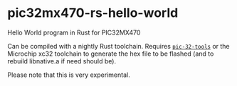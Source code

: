 # pic32mx470-rs-hello-world
Hello World program in Rust for PIC32MX470

Can be compiled with a nightly Rust toolchain. Requires [`pic-32-tools`] or the
Microchip xc32 toolchain to generate the hex file to be flashed (and to rebuild
libnative.a if need should be).

[`pic-32-tools`]: https://github.com/chipKIT32/chipKIT-compiler-builds/releases

Please note that this is very experimental.
